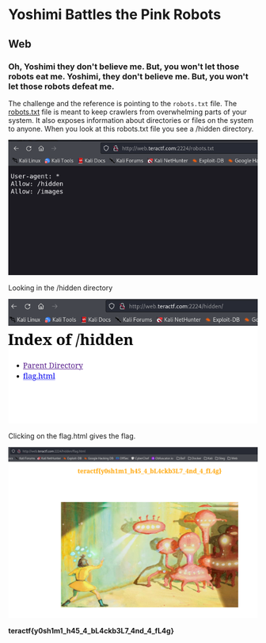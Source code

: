# Yoshimi Battles the Pink Robots

## Web

### Oh, Yoshimi they don't believe me.  But, you won't let those robots eat me.  Yoshimi, they don't believe me.  But, you won't let those robots defeat me.

The challenge and the reference is pointing to the `robots.txt` file.  The [robots.txt](https://developers.google.com/search/docs/crawling-indexing/robots/intro) file is meant to keep crawlers from overwhelming parts of your system.  It also exposes information about directories or files on the system to anyone.  When you look at this robots.txt file you see a /hidden directory.

![robots](./robots.png)

Looking in the /hidden directory

![hidden](./hidden.png)

Clicking on the flag.html gives the flag.

![flag](./flag.png)


**teractf{y0sh1m1_h45_4_bL4ckb3L7_4nd_4_fL4g}**
